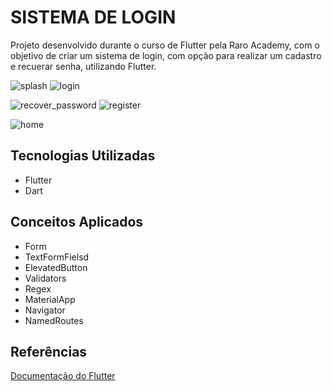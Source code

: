 # SISTEMA DE LOGIN

Projeto desenvolvido durante o curso de Flutter pela Raro Academy, com o objetivo de criar um sistema de login, com opção para realizar um cadastro e recuerar senha, utilizando Flutter.

![splash](https://user-images.githubusercontent.com/19718447/124413171-7e285400-dd26-11eb-8777-740761b7ef60.png)  ![login](https://user-images.githubusercontent.com/19718447/124413191-854f6200-dd26-11eb-9dda-c03db5fe8c6c.png)

![recover_password](https://user-images.githubusercontent.com/19718447/124413425-f98a0580-dd26-11eb-9bae-c80d2f655019.png)  ![register](https://user-images.githubusercontent.com/19718447/124413221-913b2400-dd26-11eb-92a2-3e9b75f5d193.png)

![home](https://user-images.githubusercontent.com/19718447/124413256-9dbf7c80-dd26-11eb-9c13-af523c8b3e2a.png)



## Tecnologias Utilizadas

* Flutter
* Dart

## Conceitos Aplicados

* Form
* TextFormFielsd
* ElevatedButton
* Validators
* Regex
* MaterialApp
* Navigator
* NamedRoutes

## Referências

[Documentação do Flutter](https://flutter.dev/docs)
